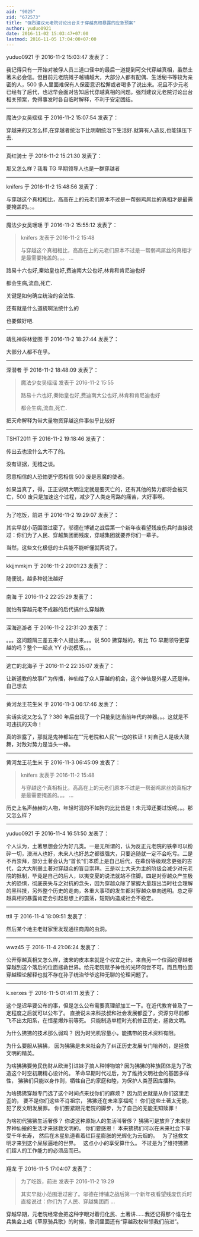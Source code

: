 ```yaml
---
aid: "9025"
zid: "672573"
title: "强烈建议元老院讨论出台关于穿越真相暴露的应急预案"
author: yuduo0921
date: 2016-11-02 15:03:47+07:00
lastmod: 2016-11-05 17:04:00+07:00
---
```


yuduo0921 于 2016-11-2 15:03:47 发表了：

我记得只有一开始对被俘人员三道口径中的最后一道提到可交代穿越真相，虽然土著未必会信。但目前元老院摊子越铺越大，大部分人都有配偶、生活秘书等较为亲密的人，500 多人里面难保有人保密意识松懈或者喝多了说出来。况且不少元老已经有了后代，也迟早会面对告知后代穿越真相的问题。强烈建议元老院讨论出台相关预案，免得事发时各自临时解释，不利于安定团结。

---

魔法少女吴瑶瑶 于 2016-11-2 15:07:54 发表了：

穿越来的又怎么样,在穿越者统治下比明朝统治下生活好.就算有人造反,也能镇压下去.

---

真红骑士 于 2016-11-2 15:21:30 发表了：

那又怎么样？我看 TG 早期领导人也是一群穿越者

---

knifers 于 2016-11-2 15:48:56 发表了：

与穿越这个真相相比，高高在上的元老们原本不过是一帮弱鸡屌丝的真相才是最需要掩盖的。。。

---

魔法少女吴瑶瑶 于 2016-11-2 15:55:12 发表了：

> knifers 发表于 2016-11-2 15:48
>
> 与穿越这个真相相比，高高在上的元老们原本不过是一帮弱鸡屌丝的真相才是最需要掩盖的。。。 ...

路易十六也好,秦始皇也好,费迪南大公也好,林肯和肯尼迪也好

都会生病,流血,死亡.

关键是如何确立统治的合法性.

还有就是什么道統啊法统什么的

也要做好吧.

---

靖乱神将林登图 于 2016-11-2 18:27:44 发表了：

大部分人都不在乎。

---

深潜者 于 2016-11-2 18:48:09 发表了：

> 魔法少女吴瑶瑶 发表于 2016-11-2 15:55
>
> 路易十六也好,秦始皇也好,费迪南大公也好,林肯和肯尼迪也好
>
> 都会生病,流血,死亡.

把天命解释为带大量物资穿越这件事似乎比较好

---

TSHT2011 于 2016-11-2 19:18:46 发表了：

传出去也没什么大不了的。

没有证据，无稽之谈。

愿意相信的人恐怕更宁愿相信 500 废是恶魔的使者。

如果当真了，得，正正说明大明注定就是要灭亡的，还有其他的势力都将会被灭亡，500 废只是加速这个过程，减少了人类走弯路的痛苦，大好事啊。

---

为了吃饭，前进 于 2016-11-2 19:29:07 发表了：

其实早就小范围泄过密了。邬德在博铺之战后第一个新年夜看望残废伤兵时直接说过：你们为了人民、穿越集团而残废，穿越集团就要养你们一辈子。

当然，这些文化极低的士兵能不能听懂就两说了。

---

kkjjmmkjm 于 2016-11-2 20:01:23 发表了：

随便说，越多种说法越好

---

南海 于 2016-11-2 22:25:29 发表了：

就怕有穿越元老不成器的后代搞什么穿越教

---

深海巡游者 于 2016-11-2 22:31:20 发表了：

。。。这问题隔三差五来个人提出来。。。说 500 狒穿越的，有比 TG 早期领导更穿越的吗？整个一起点 YY 小说模版。。。

---

逃亡的北海子 于 2016-11-2 22:35:07 发表了：

让新道教的故事广为传播，神仙给了众人穿越的机会，这个神仙是外星人还是神，自己想去

---

黄河龙王花生米 于 2016-11-3 06:17:46 发表了：

实话实说又怎么了？380 年后出现了一个只能到达当前年代的神器。。。这就是不可违抗的天命！

真的泄露了，那就是鬼神都站在“”元老院和人民“一边的铁证！对自己人是极大鼓舞，对敌对势力是当头一棒。

---

黄河龙王花生米 于 2016-11-3 06:45:09 发表了：

> knifers 发表于 2016-11-2 15:48
>
> 与穿越这个真相相比，高高在上的元老们原本不过是一帮弱鸡屌丝的真相才是最需要掩盖的。。。 ...

历史上名声赫赫的人物，年轻时混的不如狗的比比皆是！朱元璋还要过饭呢。。。那又怎么样？

---

yuduo0921 于 2016-11-4 16:51:50 发表了：

个人认为，土著思想会分为好几类。一是无所谓的，认为反正元老院的铁拳可以粉碎一切，澳洲人也好，未来人也好总之都很强大，只要追随就一定不会吃亏。二是不再崇拜，部分土著会认为“首长”们本质上是自己后代，在辈份等级观念更强的古代，会大大削弱土著对穿越众的盲目崇拜。三是以士大夫为主的阶级会减少对元老院的抵制，毕竟是自己的后人，以夷变夏的说法就站不住脚。四是对穿越众产生极大的恐惧，彻底丧失与之对抗的念头，因为穿越众除了掌握大量超出当时社会理解的黑科技，另外整个历史的走向，各重大事项的发生都对穿越众单向透明。总之穿越真相的暴露肯定会引起思想上的震荡，短期内造成社会不稳定。

---

ttll 于 2016-11-4 18:09:51 发表了：

然后某个地主老财家里发现通往商周的虫洞。

---

wwz45 于 2016-11-4 21:06:24 发表了：

公开穿越真相又怎么样，澳宋的皮本来就是个权宜之计。来自另一个位面的穿越者穿越到这个落后的位面拯救世界。给元老院赋予神性的光环何尝不可。而且用位面穿越理论解释也就不存在孙子统治爷爷这种无聊的伦理问题了。

---

k.xerxes 于 2016-11-5 01:41:11 发表了：

这个是迟早要公布的事，但是怎么公布需要真理部加工一下。在近代教育普及了一定程度之后就可以公布了。 直接说未来科技叔和社会发展都歪了，资源穷尽前都飞不出太阳系，在恒星爆炸前等死。 只能制造单程时光机修正历史，拯救文明。

为什么狒狒的技术那么弱鸡？ 因为时光机容量小，能携带的技术资料有限。

为什么要服从狒狒， 因为狒狒是未来社会为了纠正历史发展专门培养的，是拯救文明的精英。

为啥狒狒要劳民伤财从欧洲引进妹子搞人种博物馆? 因为狒狒的种族团体是为了改造这个时空初期精心设计的。 革命早期时代过后，为了维持文明社会的基因多样性， 狒狒们只能以身作则，牺牲自己的家庭和睦，为保护人类基因库播种。

为啥狒狒穿越专门选了这个时间点来找你们的麻烦？ 因为历史就是从你们这里走歪的， 要不是你们这些不肖祖宗， 狒狒还在未来享福呢！ 你们这些土著太无能，犯了反文明发展罪。 你们要紧跟元老院的脚步，为了自己的无能无知赎罪！

为啥初代狒狒生活奢侈？ 你说这种原始人的生活叫奢侈？ 狒狒可是放弃了未来世界神仙搬的生活才来拯救文明的。 你们要感恩！ 本来狒狒们可以在未来社会下享受千年长寿， 然后在木星轨道看着红巨星膨胀的光辉化为云烟的。   为了拯救文明才来到这个屎尿遍地的世界。   这点小小的享受算什么。 不过是为了维持狒狒们超人的工作能力的必须品而已。

---

翔龙 于 2016-11-5 17:04:07 发表了：

> 为了吃饭，前进 发表于 2016-11-2 19:29
>
> 其实早就小范围泄过密了。邬德在博铺之战后第一个新年夜看望残废伤兵时直接说过：你们为了人民、穿越集团而 ...

穿越早期，元老院经常会把这种字眼对着归化民、土著讲……我还记得那个谁在士兵集会上唱《草原骑兵歌》的时候，歌词里面还有“穿越政权带领我们前进”。

---
